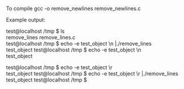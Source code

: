 To compile gcc -o remove_newlines remove_newlines.c

Example output:

test@localhost /tmp $ ls  
remove_lines  remove_lines.c  
test@localhost /tmp $ echo -e test_object \n |./remove_lines  
test_object test@localhost /tmp $ echo -e test_object \n  
test_object  
  
test@localhost /tmp $ echo -e test_object \r  
test_object
test@localhost /tmp $ echo -e test_object \r |./remove_lines
test_object test@localhost /tmp $ 
